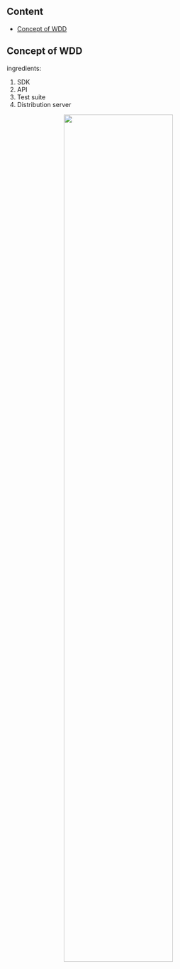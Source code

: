 ## Content ##

<!-- MarkdownTOC autolink="true" autoanchor="true" -->

- [Concept of WDD](#concept-of-wdd)

<!-- /MarkdownTOC -->


<a id="concept-of-wdd"></a>
## Concept of WDD ##

ingredients:

1. SDK
2. API
3. Test suite
4. Distribution server

<p align="center" >
    <img src="https://gitlab.com/energenious/widgets/-/raw/master/part1-introduction/media/widgets_ecosystem.JPG" width="70%" />
</p >